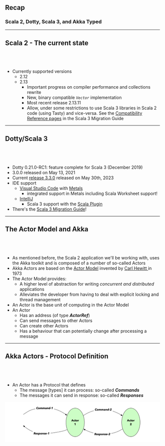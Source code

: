 <!-- .slide: data-background-color="#781010" data-background-image="images/bg-reveal.ps.png" -->

[//]: # (The following is a hack to move the slide H2 section down)
## &#173;
## &#173;
## &#173;
## &#173;
## Recap
### Scala 2, Dotty, Scala 3, and Akka Typed

---

## Scala 2 - The current state
## &#173;

* Currently supported versions
    * 2.12
    * 2.13
        * Important progress on compiler performance and collections rewrite
        * New, binary compatible *`Vector`* implementation
        * Most recent release 2.13.11
        * Allow, under some restrictions to use Scala 3 libraries in Scala 2 code (using Tasty) and vice-versa. See the [Compatibility Reference pages](https://docs.scala-lang.org/scala3/guides/migration/compatibility-intro.html) in the Scala 3 Migration Guide

---

## Dotty/Scala 3
## &#173;

* Dotty 0.21.0-RC1: feature complete for Scala 3 (December 2019)
* 3.0.0 released on May 13, 2021
* Current [release 3.3.0](https://github.com/lampepfl/dotty/releases/tag/3.3.0) released on May 30th, 2023 
* IDE support
    * [Visual Studio Code](https://code.visualstudio.com) with [Metals](https://scalameta.org/metals/)
        * integrated support in Metals including Scala Worksheet support!
    * [IntelliJ](https://www.jetbrains.com/idea/)
        * Scala 3 support with the [Scala Plugin](https://lp.jetbrains.com/intellij-scala/)
* There's the [Scala 3 Migration Guide](https://docs.scala-lang.org/scala3/guides/migration/compatibility-intro.html)!

---

## The Actor Model and Akka
## &#173;

* As mentioned before, the Scala 2 application we'll be working with, uses the Akka toolkit and is composed of a number of so-called Actors
* Akka Actors are based on the [Actor Model](https://en.wikipedia.org/wiki/Actor_model) invented by [Carl Hewitt ](https://en.wikipedia.org/wiki/Actor_model)in 1973
* The Actor Model provides:
    * A higher level of abstraction for writing *concurrent and distributed* applications
    * Alleviates the developer from having to deal with explicit locking and thread management
* An Actor is the base unit of computing in the Actor Model
* An Actor
    * Has an address (of type ***ActorRef***)
    * Can send messages to other Actors
    * Can create other Actors
    * Has a behaviour that can potentially change after processing a message

---

## Akka Actors - Protocol Definition
## &#173;

* An Actor has a Protocol that defines
    * The message [types] it can process: so-called ***Commands***
    * The messages it can send in response: so-called ***Responses***

![Actor protocol](images/Actor-protocol.png "Actor-protocol")

